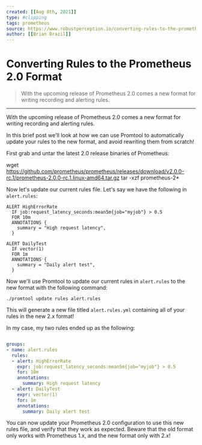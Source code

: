 ```yaml
---
created: [[Aug 8th, 2021]]
type: #clipping
tags: prometheus 
source: https://www.robustperception.io/converting-rules-to-the-prometheus-2-0-format
author: [[Brian Brazil]] 
---
```

# Converting Rules to the Prometheus 2.0 Format

> With the upcoming release of Prometheus 2.0 comes a new format for writing recording and alerting rules.

---
With the upcoming release of Prometheus 2.0 comes a new format for writing recording and alerting rules.

In this brief post we'll look at how we can use Promtool to automatically update your rules to the new format, and avoid rewriting them from scratch!

First grab and untar the latest 2.0 release binaries of Prometheus:

wget https://github.com/prometheus/prometheus/releases/download/v2.0.0-rc.1/prometheus-2.0.0-rc.1.linux-amd64.tar.gz
tar -xzf prometheus-2*

Now let's update our current rules file. Let's say we have the following in `alert.rules`:
```
ALERT HighErrorRate
  IF job:request_latency_seconds:mean5m{job="myjob"} > 0.5
  FOR 10m
  ANNOTATIONS {
    summary = "High request latency",
  }

ALERT DailyTest
  IF vector(1)
  FOR 1m
  ANNOTATIONS {
    summary = "Daily alert test",
  }
```
Now we'll use Promtool to update our current rules in `alert.rules` to the new format with the following command:
```shell
./promtool update rules alert.rules
```
This will generate a new file titled `alert.rules.yml` containing all of your rules in the new 2.x format!

In my case, my two rules ended up as the following:
```yaml

groups:
- name: alert.rules
  rules:
  - alert: HighErrorRate
    expr: job:request_latency_seconds:mean5m{job="myjob"} > 0.5
    for: 10m
    annotations:
      summary: High request latency
  - alert: DailyTest
    expr: vector(1)
    for: 1m
    annotations:
      summary: Daily alert test
```
You can now update your Prometheus 2.0 configuration to use this new rules file, and verify that they work as expected. Beware that the old format only works with Prometheus 1.x, and the new format only with 2.x!
